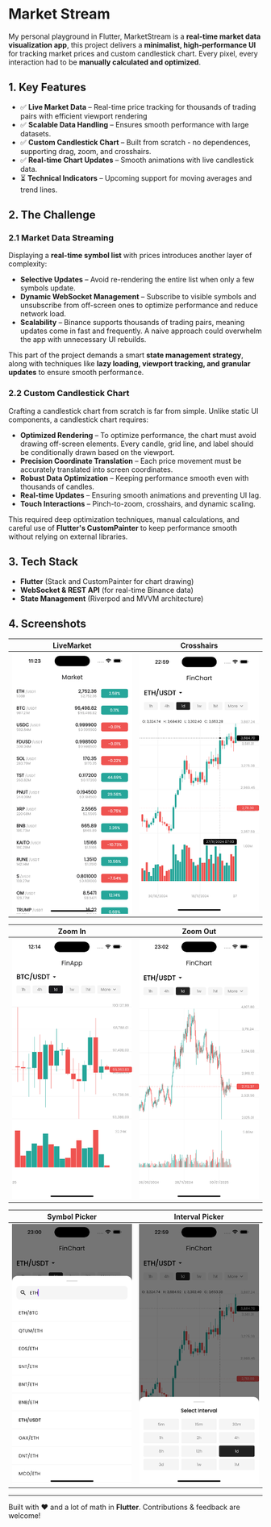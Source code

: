 # Market Stream

My personal playground in Flutter, MarketStream is a **real-time market data visualization app**, this project delivers a **minimalist, high-performance UI** for tracking market prices and custom candlestick chart. Every pixel, every interaction had to be **manually calculated and optimized**.

## 1. Key Features

- ✅ **Live Market Data** – Real-time price tracking for thousands of trading pairs with efficient viewport rendering
- ✅ **Scalable Data Handling** – Ensures smooth performance with large datasets.  
- ✅ **Custom Candlestick Chart** – Built from scratch - no dependences, supporting drag, zoom, and crosshairs.  
- ✅ **Real-time Chart Updates** – Smooth animations with live candlestick data.  
- ⏳ **Technical Indicators** – Upcoming support for moving averages and trend lines.

## 2. The Challenge

### 2.1 Market Data Streaming

Displaying a **real-time symbol list** with prices introduces another layer of complexity:  

- **Selective Updates** – Avoid re-rendering the entire list when only a few symbols update.
- **Dynamic WebSocket Management** – Subscribe to visible symbols and unsubscribe from off-screen ones to optimize performance and reduce network load.
- **Scalability** – Binance supports thousands of trading pairs, meaning updates come in fast and frequently. A naive approach could overwhelm the app with unnecessary UI rebuilds.  

This part of the project demands a smart **state management strategy**, along with techniques like **lazy loading, viewport tracking, and granular updates** to ensure smooth performance.

### 2.2 Custom Candlestick Chart  

Crafting a candlestick chart from scratch is far from simple. Unlike static UI components, a candlestick chart requires:  

- **Optimized Rendering** – To optimize performance, the chart must avoid drawing off-screen elements. Every candle, grid line, and label should be conditionally drawn based on the viewport.
- **Precision Coordinate Translation** – Each price movement must be accurately translated into screen coordinates.
- **Robust Data Optimization** – Keeping performance smooth even with thousands of candles.
- **Real-time Updates** – Ensuring smooth animations and preventing UI lag.  
- **Touch Interactions** – Pinch-to-zoom, crosshairs, and dynamic scaling.

This required deep optimization techniques, manual calculations, and careful use of **Flutter's CustomPainter** to keep performance smooth without relying on external libraries.  

## 3. Tech Stack

- **Flutter** (Stack and CustomPainter for chart drawing)
- **WebSocket & REST API** (for real-time Binance data)
- **State Management** (Riverpod and MVVM architecture)

## 4. Screenshots

| LiveMarket | Crosshairs |
|---|---|
| ![Screenshot1](screenshots/market_sc.png)  | ![Screenshot2](screenshots/crosshair_sc.png) |

| Zoom In | Zoom Out |
|---|---|
| ![Screenshot3](screenshots/zoom_in_sc.png) | ![Screenshot4](screenshots/zoom_out_sc.png) |

| Symbol Picker | Interval Picker |
|---|---|
| ![Screenshot3](screenshots/symbol_picker_sc.png) | ![Screenshot4](screenshots/interval_picker_sc.png) |

---

Built with ❤️ and a lot of math in **Flutter**. Contributions & feedback are welcome!
